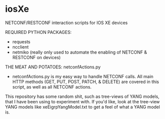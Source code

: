 # iosXe
NETCONF/RESTCONF interaction scripts for IOS XE devices

REQUIRED PYTHON PACKAGES:
- requests
- ncclient
- netmiko (really only used to automate the enabling of NETCONF & RESTCONF on devices)

THE MEAT AND POTATOES: netconfActions.py
- netconfActions.py is my easy way to handle NETCONF calls.  All main HTTP methods (GET, PUT, POST, PATCH, & DELETE) are covered in this script, as well as all NETCONF actions.

This repository has some random shit, such as tree-views of YANG models, that I have been using to experiment with.  If you'd like, look at the tree-view YANG models like xeEigrpYangModel.txt to get a feel of what a YANG model is.
